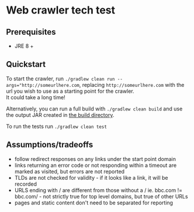 # Web crawler tech test

## Prerequisites
* JRE 8 +

## Quickstart
To start the crawler, run `./gradlew clean run --args="http://someurlhere.com`, replacing `http://someurlhere.com` with the url you wish to use as a starting point for the crawler.  
It could take a long time!

Alternatively, you can run a full build with `./gradlew clean build` and use the output JAR created in [the build directory](./build).  

To run the tests run `./gradlew clean test`

## Assumptions/tradeoffs
* follow redirect responses on any links under the start point domain
* links returning an error code or not responding within a timeout are marked as visited, but errors are not reported
* TLDs are not checked for validity - if it looks like a link, it will be recorded
* URLS ending with / are different from those without a / ie. bbc.com != bbc.com/ - not strictly true for top level domains, but true of other URLs
* pages and static content don't need to be separated for reporting
